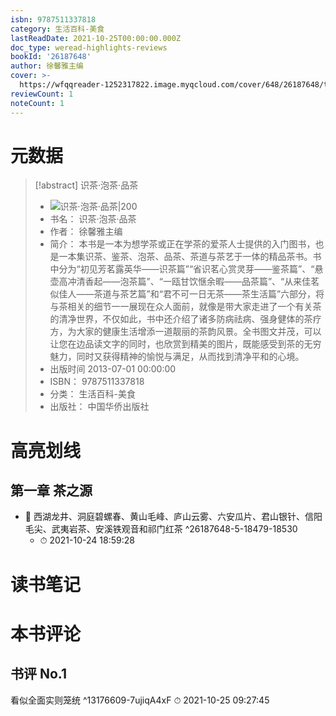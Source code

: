 ```yaml
---
isbn: 9787511337818
category: 生活百科-美食
lastReadDate: 2021-10-25T00:00:00.000Z
doc_type: weread-highlights-reviews
bookId: '26187648'
author: 徐馨雅主编
cover: >-
  https://wfqqreader-1252317822.image.myqcloud.com/cover/648/26187648/t7_26187648.jpg
reviewCount: 1
noteCount: 1
---
```

# 元数据
> [!abstract] 识茶·泡茶·品茶
> - ![ 识茶·泡茶·品茶|200](https://wfqqreader-1252317822.image.myqcloud.com/cover/648/26187648/t7_26187648.jpg)
> - 书名： 识茶·泡茶·品茶
> - 作者： 徐馨雅主编
> - 简介： 本书是一本为想学茶或正在学茶的爱茶人士提供的入门图书，也是一本集识茶、鉴茶、泡茶、品茶、茶道与茶艺于一体的精品茶书。书中分为“初见芳茗露英华——识茶篇”“省识茗心赏灵芽——鉴茶篇”、“悬壶高冲清香起——泡茶篇”、“一瓯甘饮惬余暇——品茶篇”、“从来佳茗似佳人——茶道与茶艺篇”和“君不可一日无茶——茶生活篇”六部分，将与茶相关的细节一一展现在众人面前，就像是带大家走进了一个有关茶的清净世界，不仅如此，书中还介绍了诸多防病祛病、强身健体的茶疗方，为大家的健康生活增添一道靓丽的茶韵风景。全书图文并茂，可以让您在边品读文字的同时，也欣赏到精美的图片，既能感受到茶的无穷魅力，同时又获得精神的愉悦与满足，从而找到清净平和的心境。
> - 出版时间 2013-07-01 00:00:00
> - ISBN： 9787511337818
> - 分类： 生活百科-美食
> - 出版社： 中国华侨出版社

# 高亮划线

## 第一章 茶之源


- 📌 西湖龙井、洞庭碧螺春、黄山毛峰、庐山云雾、六安瓜片、君山银针、信阳毛尖、武夷岩茶、安溪铁观音和祁门红茶 ^26187648-5-18479-18530
    - ⏱ 2021-10-24 18:59:28 
# 读书笔记

# 本书评论

## 书评 No.1 
看似全面实则笼统 ^13176609-7ujiqA4xF
⏱ 2021-10-25 09:27:45
